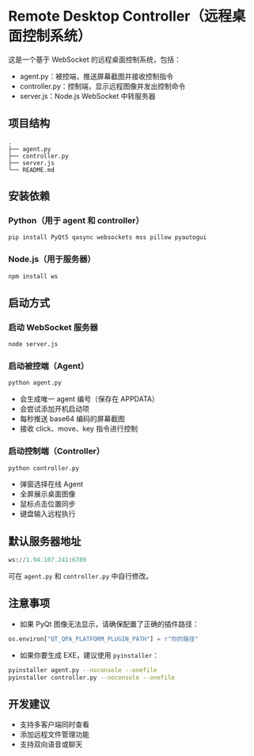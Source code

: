 # Remote Desktop Controller（远程桌面控制系统）

这是一个基于 WebSocket 的远程桌面控制系统，包括：

- agent.py：被控端，推送屏幕截图并接收控制指令
- controller.py：控制端，显示远程图像并发出控制命令
- server.js：Node.js WebSocket 中转服务器

## 项目结构

```
.
├── agent.py
├── controller.py
├── server.js
└── README.md
```

## 安装依赖

### Python（用于 agent 和 controller）

```bash
pip install PyQt5 qasync websockets mss pillow pyautogui
```

### Node.js（用于服务器）

```bash
npm install ws
```

## 启动方式

### 启动 WebSocket 服务器

```bash
node server.js
```

### 启动被控端（Agent）

```bash
python agent.py
```

- 会生成唯一 agent 编号（保存在 APPDATA）
- 会尝试添加开机启动项
- 每秒推送 base64 编码的屏幕截图
- 接收 click、move、key 指令进行控制

### 启动控制端（Controller）

```bash
python controller.py
```

- 弹窗选择在线 Agent
- 全屏展示桌面图像
- 鼠标点击位置同步
- 键盘输入远程执行

## 默认服务器地址

```python
ws://1.94.107.241:6789
```

可在 `agent.py` 和 `controller.py` 中自行修改。

## 注意事项

- 如果 PyQt 图像无法显示，请确保配置了正确的插件路径：

```python
os.environ["QT_QPA_PLATFORM_PLUGIN_PATH"] = r"你的路径"
```

- 如果你要生成 EXE，建议使用 `pyinstaller`：

```bash
pyinstaller agent.py --noconsole --onefile
pyinstaller controller.py --noconsole --onefile
```

## 开发建议

- 支持多客户端同时查看
- 添加远程文件管理功能
- 支持双向语音或聊天

